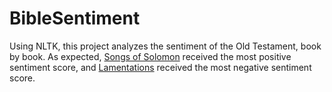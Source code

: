 # BibleSentiment

Using NLTK, this project analyzes the sentiment of the Old Testament, book by book. As expected, [Songs of Solomon](https://en.wikipedia.org/wiki/Song_of_Songs) received the most positive sentiment score, and [Lamentations](https://en.wikipedia.org/wiki/Book_of_Lamentations) received the most negative sentiment score.